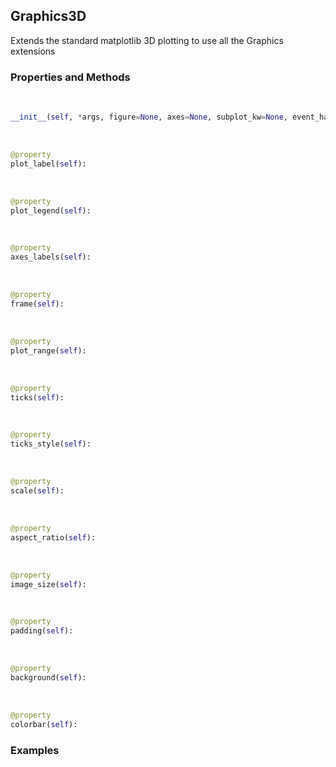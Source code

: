 ## <a id="McUtils.Plots.Graphics.Graphics3D">Graphics3D</a>
Extends the standard matplotlib 3D plotting to use all the Graphics extensions

### Properties and Methods
<a id="McUtils.Plots.Graphics.Graphics3D.__init__" class="docs-object-method">&nbsp;</a>
```python
__init__(self, *args, figure=None, axes=None, subplot_kw=None, event_handlers=None, animate=None, axes_labels=None, plot_label=None, plot_range=None, plot_legend=None, ticks=None, scale=None, ticks_style=None, image_size=None, background=None, backend=<Backends.MPL: 'matplotlib'>, **kwargs): 
```

<a id="McUtils.Plots.Graphics.Graphics3D.plot_label" class="docs-object-method">&nbsp;</a>
```python
@property
plot_label(self): 
```

<a id="McUtils.Plots.Graphics.Graphics3D.plot_legend" class="docs-object-method">&nbsp;</a>
```python
@property
plot_legend(self): 
```

<a id="McUtils.Plots.Graphics.Graphics3D.axes_labels" class="docs-object-method">&nbsp;</a>
```python
@property
axes_labels(self): 
```

<a id="McUtils.Plots.Graphics.Graphics3D.frame" class="docs-object-method">&nbsp;</a>
```python
@property
frame(self): 
```

<a id="McUtils.Plots.Graphics.Graphics3D.plot_range" class="docs-object-method">&nbsp;</a>
```python
@property
plot_range(self): 
```

<a id="McUtils.Plots.Graphics.Graphics3D.ticks" class="docs-object-method">&nbsp;</a>
```python
@property
ticks(self): 
```

<a id="McUtils.Plots.Graphics.Graphics3D.ticks_style" class="docs-object-method">&nbsp;</a>
```python
@property
ticks_style(self): 
```

<a id="McUtils.Plots.Graphics.Graphics3D.scale" class="docs-object-method">&nbsp;</a>
```python
@property
scale(self): 
```

<a id="McUtils.Plots.Graphics.Graphics3D.aspect_ratio" class="docs-object-method">&nbsp;</a>
```python
@property
aspect_ratio(self): 
```

<a id="McUtils.Plots.Graphics.Graphics3D.image_size" class="docs-object-method">&nbsp;</a>
```python
@property
image_size(self): 
```

<a id="McUtils.Plots.Graphics.Graphics3D.padding" class="docs-object-method">&nbsp;</a>
```python
@property
padding(self): 
```

<a id="McUtils.Plots.Graphics.Graphics3D.background" class="docs-object-method">&nbsp;</a>
```python
@property
background(self): 
```

<a id="McUtils.Plots.Graphics.Graphics3D.colorbar" class="docs-object-method">&nbsp;</a>
```python
@property
colorbar(self): 
```

### Examples


